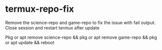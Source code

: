 # termux-repo-fix
Remove the science-repo and game-repo to fix the issue with fail output. Close session and restart termux after update


Pkg or apt remove science-repo && pkg or apt remove game-repo && pkg or apt update && reboot
